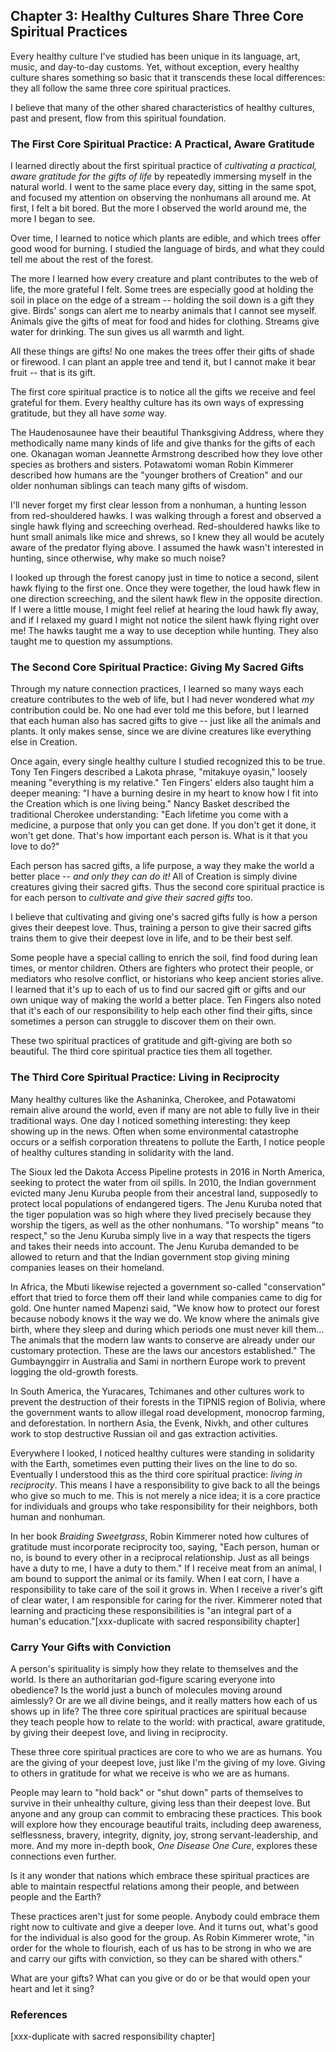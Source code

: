 ## Chapter 3: Healthy Cultures Share Three Core Spiritual Practices

Every healthy culture I've studied has been unique in its language, art, music, and day-to-day customs. Yet, without exception, every healthy culture shares something so basic that it transcends these local differences: they all follow the same three core spiritual practices.

I believe that many of the other shared characteristics of healthy cultures, past and present, flow from this spiritual foundation.

### The First Core Spiritual Practice: A Practical, Aware Gratitude

I learned directly about the first spiritual practice of _cultivating a practical, aware gratitude for the gifts of life_ by repeatedly immersing myself in the natural world. I went to the same place every day, sitting in the same spot, and focused my attention on observing the nonhumans all around me. At first, I felt a bit bored. But the more I observed the world around me, the more I began to see.

Over time, I learned to notice which plants are edible, and which trees offer good wood for burning. I studied the language of birds, and what they could tell me about the rest of the forest.

The more I learned how every creature and plant contributes to the web of life, the more grateful I felt. Some trees are especially good at holding the soil in place on the edge of a stream -- holding the soil down is a gift they give. Birds' songs can alert me to nearby animals that I cannot see myself. Animals give the gifts of meat for food and hides for clothing. Streams give water for drinking. The sun gives us all warmth and light.

All these things are gifts! No one makes the trees offer their gifts of shade or firewood. I can plant an apple tree and tend it, but I cannot make it bear fruit -- that is its gift.

The first core spiritual practice is to notice all the gifts we receive and feel grateful for them. Every healthy culture has its own ways of expressing gratitude, but they all have _some_ way.

The Haudenosaunee have their beautiful Thanksgiving Address, where they methodically name many kinds of life and give thanks for the gifts of each one. Okanagan woman Jeannette Armstrong described how they love other species as brothers and sisters. Potawatomi woman Robin Kimmerer described how humans are the "younger brothers of Creation" and our older nonhuman siblings can teach many gifts of wisdom.

I'll never forget my first clear lesson from a nonhuman, a hunting lesson from red-shouldered hawks. I was walking through a forest and observed a single hawk flying and screeching overhead. Red-shouldered hawks like to hunt small animals like mice and shrews, so I knew they all would be acutely aware of the predator flying above. I assumed the hawk wasn't interested in hunting, since otherwise, why make so much noise?

I looked up through the forest canopy just in time to notice a second, silent hawk flying to the first one. Once they were together, the loud hawk flew in one direction screeching, and the silent hawk flew in the opposite direction. If I were a little mouse, I might feel relief at hearing the loud hawk fly away, and if I relaxed my guard I might not notice the silent hawk flying right over me! The hawks taught me a way to use deception while hunting. They also taught me to question my assumptions.

### The Second Core Spiritual Practice: Giving My Sacred Gifts

Through my nature connection practices, I learned so many ways each creature contributes to the web of life, but I had never wondered what _my_ contribution could be. No one had ever told me this before, but I learned that each human also has sacred gifts to give -- just like all the animals and plants. It only makes sense, since we are divine creatures like everything else in Creation.

Once again, every single healthy culture I studied recognized this to be true. Tony Ten Fingers described a Lakota phrase, "mitakuye oyasin," loosely meaning "everything is my relative." Ten Fingers' elders also taught him a deeper meaning: "I have a burning desire in my heart to know how I fit into the Creation which is one living being." Nancy Basket described the traditional Cherokee understanding: "Each lifetime you come with a medicine, a purpose that only you can get done. If you don't get it done, it won't get done. That's how important each person is. What is it that you love to do?"

Each person has sacred gifts, a life purpose, a way they make the world a better place -- _and only they can do it!_ All of Creation is simply divine creatures giving their sacred gifts. Thus the second core spiritual practice is for each person to _cultivate and give their sacred gifts_ too. 

I believe that cultivating and giving one's sacred gifts fully is how a person gives their deepest love. Thus, training a person to give their sacred gifts trains them to give their deepest love in life, and to be their best self.

Some people have a special calling to enrich the soil, find food during lean times, or mentor children. Others are fighters who protect their people, or mediators who resolve conflict, or historians who keep ancient stories alive. I learned that it's up to each of us to find our sacred gift or gifts and our own unique way of making the world a better place. Ten Fingers also noted that it's each of our responsibility to help each other find their gifts, since sometimes a person can struggle to discover them on their own.

These two spiritual practices of gratitude and gift-giving are both so beautiful. The third core spiritual practice ties them all together.

### The Third Core Spiritual Practice: Living in Reciprocity

Many healthy cultures like the Ashaninka, Cherokee, and Potawatomi remain alive around the world, even if many are not able to fully live in their traditional ways. One day I noticed something interesting: they keep showing up in the news. Often when some environmental catastrophe occurs or a selfish corporation threatens to pollute the Earth, I notice people of healthy cultures standing in solidarity with the land.

The Sioux led the Dakota Access Pipeline protests in 2016 in North America, seeking to protect the water from oil spills. In 2010, the Indian government evicted many Jenu Kuruba people from their ancestral land, supposedly to protect local populations of endangered tigers. The Jenu Kuruba noted that the tiger population was so high where they lived precisely because they worship the tigers, as well as the other nonhumans. "To worship" means "to respect," so the Jenu Kuruba simply live in a way that respects the tigers and takes their needs into account. The Jenu Kuruba demanded to be allowed to return and that the Indian government stop giving mining companies leases on their homeland.

In Africa, the Mbuti likewise rejected a government so-called "conservation" effort that tried to force them off their land while companies came to dig for gold. One hunter named Mapenzi said, "We know how to protect our forest because nobody knows it the way we do. We know where the animals give birth, where they sleep and during which periods one must never kill them... The animals that the modern law wants to conserve are already under our customary protection. These are the laws our ancestors established." The Gumbaynggirr in Australia and Sami in northern Europe work to prevent logging the old-growth forests.

In South America, the Yuracares, Tchimanes and other cultures work to prevent the destruction of their forests in the TIPNIS region of Bolivia, where the government wants to allow illegal road development, monocrop farming, and deforestation. In northern Asia, the Evenk, Nivkh, and other cultures work to stop destructive Russian oil and gas extraction activities.

Everywhere I looked, I noticed healthy cultures were standing in solidarity with the Earth, sometimes even putting their lives on the line to do so. Eventually I understood this as the third core spiritual practice: _living in reciprocity_. This means I have a responsibility to give back to all the beings who give so much to me. This is not merely a nice idea; it is a core practice for individuals and groups who take responsibility for their neighbors, both human and nonhuman.

In her book _Braiding Sweetgrass_, Robin Kimmerer noted how cultures of gratitude must incorporate reciprocity too, saying, "Each person, human or no, is bound to every other in a reciprocal relationship. Just as all beings have a duty to me, I have a duty to them." If I receive meat from an animal, I am bound to support the animal or its family. When I eat corn, I have a responsibility to take care of the soil it grows in. When I receive a river's gift of clear water, I am responsible for caring for the river. Kimmerer noted that learning and practicing these responsibilities is "an integral part of a human's education."[xxx-duplicate with sacred responsibility chapter]

### Carry Your Gifts with Conviction

A person's spirituality is simply how they relate to themselves and the world. Is there an authoritarian god-figure scaring everyone into obedience? Is the world just a bunch of molecules moving around aimlessly? Or are we all divine beings, and it really matters how each of us shows up in life? The three core spiritual practices are spiritual because they teach people how to relate to the world: with practical, aware gratitude, by giving their deepest love, and living in reciprocity.

These three core spiritual practices are core to who we are as humans. You are the giving of your deepest love, just like I'm the giving of my love. Giving to others in gratitude for what we receive is who we are as humans.

People may learn to "hold back" or "shut down" parts of themselves to survive in their unhealthy culture, giving less than their deepest love. But anyone and any group can commit to embracing these practices. This book will explore how they encourage beautiful traits, including deep awareness, selflessness, bravery, integrity, dignity, joy, strong servant-leadership, and more. And my more in-depth book, _One Disease One Cure_, explores these connections even further.

Is it any wonder that nations which embrace these spiritual practices are able to maintain respectful relations among their people, and between people and the Earth?

These practices aren't just for some people. Anybody could embrace them right now to cultivate and give a deeper love. And it turns out, what's good for the individual is also good for the group. As Robin Kimmerer wrote, "in order for the whole to flourish, each of us has to be strong in who we are and carry our gifts with conviction, so they can be shared with others."

What are your gifts? What can you give or do or be that would open your heart and let it sing?

<div style="break-after:page"></div>

### References

[xxx-duplicate with sacred responsibility chapter]

